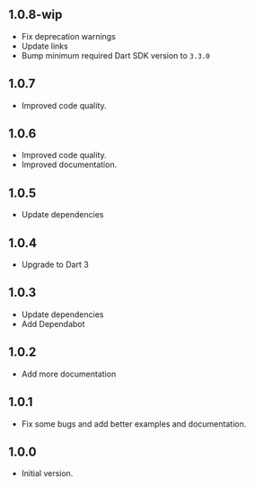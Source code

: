 ## 1.0.8-wip

- Fix deprecation warnings
- Update links
- Bump minimum required Dart SDK version to `3.3.0`

## 1.0.7

- Improved code quality.

## 1.0.6

- Improved code quality.
- Improved documentation.

## 1.0.5

- Update dependencies

## 1.0.4

- Upgrade to Dart 3

## 1.0.3

- Update dependencies
- Add Dependabot

## 1.0.2

- Add more documentation

## 1.0.1

- Fix some bugs and add better examples and documentation.

## 1.0.0

- Initial version.
